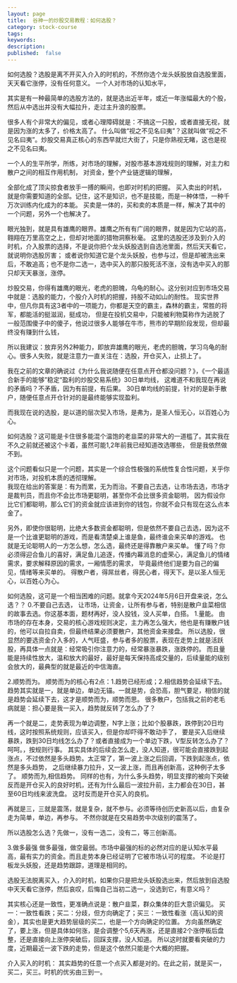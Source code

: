 ```yaml
---
layout: page
title:  谷神一的炒股交易教程：如何选股？
category: stock-course
tags:
keywords:
description:
published:  false
---
```


如何选股？选股是离不开买入介入的时机的，不然你选个龙头妖股放自选股里面，天天看它涨停，没有任何意义。
一个人对市场的认知水平，

其实是有一种最简单的选股方法的，就是选出近半年，或近一年涨幅最大的个股，然后从中选出并没有大幅拉升，走过主升浪的股票。

很多人有个非常大的偏见，或者心理障碍就是：不搞这一只股，或者直接无视，就是因为涨的太多了，价格太高了。
什么叫做“视之不见名曰夷”？这就叫做“视之不见名曰夷”。炒股交易真正核心的东西早就烂大街了，只是你熟视无睹，这也是视之不见名曰夷。

一个人的生平所学，所练，对市场的理解，对股市基本游戏规则的理解，对主力和散户之间的相互作用机制，
对资金，整个产业链逻辑的理解，

全部化成了顶尖掠食者放手一搏的瞬间，也即对时机的把握。
买入卖出的时机，就是你需要知道的全部。记住，这不是知识，也不是技能，而是一种体悟，一种千万次训练内化成为的本能。
买卖是一体的，买和卖的本质是一样，解决了其中的一个问题，另外一个也解决了。

眼光独到，就是具有雄鹰的眼界。雄鹰之所有有广阔的眼界，就是因为它站的高，翱翔在万里高空之上，但却对地面的猎物洞察秋毫。
这里的选股还涉及到介入的时机，介入股票的选择，不是说你把个龙头妖股选到自选池里面，然后天天看它，就说明你选股厉害；
或者说你知道它是个龙头妖股，也参与过，但是却被洗出来后，不敢追高；也不是你二选一，选中买入的那只股死活不涨，没有选中买入的那只却天天暴涨，涨停。

炒股交易，你得有雄鹰的眼光，老虎的胆魄，乌龟的耐心。这分别对应到市场交易中就是：选股的能力，个股介入时机的把握，持股不动如山的耐性。
现实世界中，但凡你具有这3者中的一项能力，你都是天空的霸主，森林的霸主，常胜的将军，都能活的挺滋润，挺成功，
但是在投机交易中，只能被利物莫称作为逃脱了一般范围傻子中的傻子，他说过很多人能够在牛市，熊市的早期阶段发现，但却最终没有赚到什么钱，


所以我建议：放弃另外2种能力，即放弃雄鹰的眼光，老虎的胆魄，学习乌龟的耐心。很多人失败，就是注意力一直关注在：选股，开仓买入，止损上了。


我在之前的文章的确说过《为什么我说随便在任意点开仓都没问题？》，《一个最适合新手的能够”稳定“盈利的炒股交易系统》30日单均线，
这难道不和我现在再说的矛盾吗？不矛盾，因为有前提，有后果。
30日单均线的前提，针对的是新手散户，随便任意点开仓针对的是最终能够实现盈利。

而我现在说的选股，是以道的层次契入市场，是弗为，是圣人恒无心，以百姓心为心。


如何选股？这可能是卡住很多能混个温饱的老韭菜的非常大的一道槛了。其实我在不久之前就还被这个卡着，虽然可能1,2年前我已经知道改选哪些，
但是我依然做不到。

这个问题看似只是一个问题，其实是一个综合性极强的系统性复合性问题，关乎你对市场，对投机本质的透彻理解。  
我现在给出的答案是：有为而累，无为而治。不要自己去选，让市场去选，市场才是裁判员，而且你不会比市场更聪明，甚至你不会比很多资金聪明，
因为假设你比它们都聪明，那么它们的资金就应该进到你的钱包，你就不会只有现在这么点本金了。

另外，即使你很聪明，比绝大多数资金都聪明，但是依然不要自己去选，因为这不是一个比谁更聪明的游戏，而是看清楚桌上谁是鱼，最终谁会来买单的游戏。
也就是无论聪明人的一方怎么想，怎么选，最终还是得靠散户来买单。
懂了吗？你必须得迎合鱼儿的喜好，满足鱼儿追逐，传播内幕消息的虚荣心，满足鱼儿的情绪需求，要求解释原因的需求，一厢情愿的需求， 
毕竟最终他们是要为自己的偏见，情绪等来买单的。
得散户者，得屌丝者，得民心者，得天下。是以圣人恒无心，以百姓心为心。


如何选股，这可是一个相当困难的问题。就拿今天2024年5月6日开盘来说，怎么选？？
0.不要自己去选，
让市场，让资金，让所有参与者，特别是散户韭菜相信的故事去选。你这基本面，题材再好，没人投钱，没人买单，白搭。
1.量能。
由市场的存在本身，交易的核心游戏规则决定，主力再怎么强大，他也是有赚散户钱的，他可以自拉自卖，但最终结果必须要散户，其他资金来接盘。
所以选股，很显然的要选资金介入多的，人气旺盛，参与者多的股票，表现在走势上就是活跃股，再具体一点就是：经常吸引你注意力的，经常暴涨暴跌，涨跌停的。
而且量能是持续性放大，温和放大的最好，最好是每天保持高成交量的，后续量能的级别会放大的，最典型的就是最近的中信海直。

2.顺势而为。
顺势而为的核心有2点：1.趋势已经形成；2.相信趋势会延续下去。
趋势其实就是一，就是单边，单边无锚。一就是势，会恐高，胆气要足，相信的就是趋势会延续下去，这才是顺势而为，顺势而思。
很多散户，包括我之前的老毛病就是：担心要是我一买入，趋势就反转了怎么办了？

再一个就是二，走势表现为单边调整，N字上涨；比如个股暴跌，跌停到20日均线，这时按照系统规则，应该买入，但是你却吓得不敢动手了，
要是买入后继续暴跌，跌到30日均线怎么办了？或者直接成为一个单边下跌，V型反转怎么办了？呵呵。，按规则行事。
其实具体的后续会怎么走，没人知道，很可能会直接跌到起涨点，不过依然是多头趋势。太正常了，第一波上涨之后回调，下跌到起涨点，依然是多头趋势，
之后继续暴力拉升，又一波上涨，而且再创新高，这种例子太多了。
顺势而为,相信趋势。
同样的也有，为什么多头趋势，明显支撑的被向下突破反而是开仓买入的良好时机，还有为什么最后一波拉升前，主力都会在30日，甚至60日均线来波洗盘。
这时反而是开仓买入的良机。

再就是三，三就是震荡，就是复杂，就不参与。必须等待创历史新高以后，由复杂走为简单，单边，再参与。
不然你就是在交易趋势中次级别的震荡了。

所以选股怎么选？先做一，没有一选二，没有二，等三创新高。

3.做多最强
做多最强，做空最弱。市场中最强的标的必然对应的是认知水平最高，最有实力的资金。而且走势本身已经证明了它被市场认可的程度。
不论是打板龙头妖股，还是趋势跟踪，道理是相同的。

选股无法脱离买入，介入的时机，如果你只是把龙头妖股选出来，然后放到自选股中天天看它涨停，然后哀叹，后悔自己当初二选一，没选到它，有意义吗？

其实核心还是一致性，更准确点说是：散户韭菜，群众集体的巨大意识偏见。
买一：一致性看跌；买二：分歧，但方向确定了；买三：一致性看涨（高认知的资金），其实也是更大趋势层级的买二，也是一个方向确定的位置。
方向虽然确定了，要上涨，但是具体如何涨，是会调整个5,6天再涨，还是直接2个涨停板后盘整，还是直接向上涨停突破后，回踩支撑，没人知道。
所以这时就要看突破的力度，近期最近一波下跌的走势，但是这个依然只能是个大概的把握。

介入买入的时机：
其实趋势的任意一个点买入都是对的。在此之前，就是买一，买二，买三。时机的优劣由三到一。






